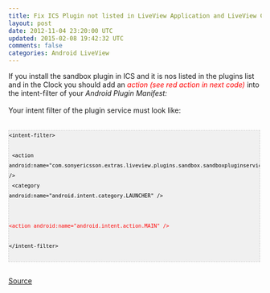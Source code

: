```yaml
---
title: Fix ICS Plugin not listed in LiveView Application and LiveView Clock Devel 
layout: post
date: 2012-11-04 23:20:00 UTC
updated: 2015-02-08 19:42:32 UTC
comments: false
categories: Android LiveView
---
```

If you install the sandbox plugin in ICS and it is nos listed in the plugins list and in the Clock you should add an <i><span style="color: red;">action (see red action in next code)</span></i>&nbsp;into the intent-filter of your <i>Android Plugin Manifest:</i><br /><br />Your intent filter of the plugin service must look like:<br /><br /><pre style="background-color: #f0f0f0; background-position: initial initial; background-repeat: initial initial; border: 1px dashed rgb(204, 204, 204); font-family: arial; font-size: 12px; height: auto; line-height: 20px; overflow: auto; padding: 0px; text-align: left; width: 99%;"><code style="color: black; word-wrap: normal;">&lt;intent-filter&gt;  <br />         &lt;action android:name="com.sonyericsson.extras.liveview.plugins.sandbox.sandboxpluginservice" /&gt;  <br />         &lt;category android:name="android.intent.category.LAUNCHER" /&gt;  <br /></code><code style="word-wrap: normal;"><span style="color: red;">         &lt;action android:name="android.intent.action.MAIN" /&gt;  <br /></span></code><code style="color: black; word-wrap: normal;">&lt;/intent-filter&gt;  <br /></code></pre><br /><a href="http://omgwtfgames.com/2012/08/fix-missing-plugins-for-sony-liveview-android-4/">Source</a>